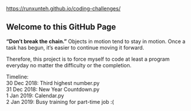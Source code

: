 https://runxunteh.github.io/coding-challenges/

## Welcome to this GitHub Page

**“Don’t break the chain.”**
Objects in motion tend to stay in motion. Once a task has begun, it’s easier to continue moving it forward.

Therefore, this project is to force myself to code at least a program everyday no matter the difficulty or the completion.

Timeline: <br />
30 Dec 2018: Third highest number.py <br />
31 Dec 2018: New Year Countdown.py <br />
1 Jan 2019: Calendar.py <br />
2 Jan 2019: Busy training for part-time job :(
